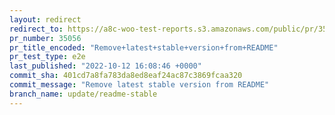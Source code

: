 ```yaml
---
layout: redirect
redirect_to: https://a8c-woo-test-reports.s3.amazonaws.com/public/pr/35056/e2e/index.html
pr_number: 35056
pr_title_encoded: "Remove+latest+stable+version+from+README"
pr_test_type: e2e
last_published: "2022-10-12 16:08:46 +0000"
commit_sha: 401cd7a8fa783da8ed8eaf24ac87c3869fcaa320
commit_message: "Remove latest stable version from README"
branch_name: update/readme-stable
---
```

